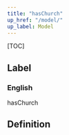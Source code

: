 ```yaml
---
title: "hasChurch"
up_href: "/model/"
up_label: Model
---
```


[TOC]

## Label

### English
hasChurch


## Definition



    
